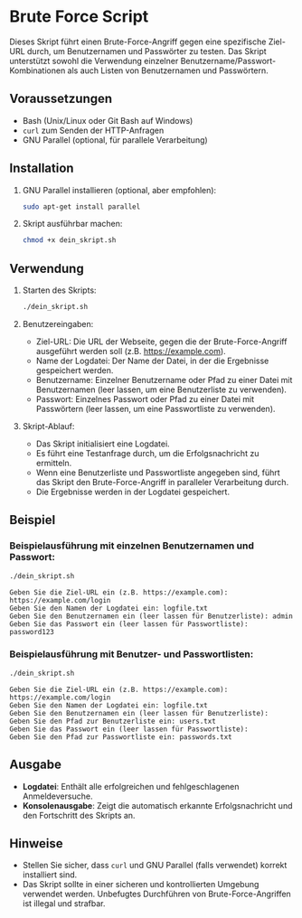 
# Brute Force Script

Dieses Skript führt einen Brute-Force-Angriff gegen eine spezifische Ziel-URL durch, um Benutzernamen und Passwörter zu testen. Das Skript unterstützt sowohl die Verwendung einzelner Benutzername/Passwort-Kombinationen als auch Listen von Benutzernamen und Passwörtern.

## Voraussetzungen

- Bash (Unix/Linux oder Git Bash auf Windows)
- `curl` zum Senden der HTTP-Anfragen
- GNU Parallel (optional, für parallele Verarbeitung)

## Installation

1. GNU Parallel installieren (optional, aber empfohlen):

    ```bash
    sudo apt-get install parallel
    ```

2. Skript ausführbar machen:

    ```bash
    chmod +x dein_skript.sh
    ```

## Verwendung

1. Starten des Skripts:

    ```bash
    ./dein_skript.sh
    ```

2. Benutzereingaben:
    - Ziel-URL: Die URL der Webseite, gegen die der Brute-Force-Angriff ausgeführt werden soll (z.B. https://example.com).
    - Name der Logdatei: Der Name der Datei, in der die Ergebnisse gespeichert werden.
    - Benutzername: Einzelner Benutzername oder Pfad zu einer Datei mit Benutzernamen (leer lassen, um eine Benutzerliste zu verwenden).
    - Passwort: Einzelnes Passwort oder Pfad zu einer Datei mit Passwörtern (leer lassen, um eine Passwortliste zu verwenden).

3. Skript-Ablauf:
    - Das Skript initialisiert eine Logdatei.
    - Es führt eine Testanfrage durch, um die Erfolgsnachricht zu ermitteln.
    - Wenn eine Benutzerliste und Passwortliste angegeben sind, führt das Skript den Brute-Force-Angriff in paralleler Verarbeitung durch.
    - Die Ergebnisse werden in der Logdatei gespeichert.

## Beispiel

### Beispielausführung mit einzelnen Benutzernamen und Passwort:

```bash
./dein_skript.sh
```
```
Geben Sie die Ziel-URL ein (z.B. https://example.com): https://example.com/login
Geben Sie den Namen der Logdatei ein: logfile.txt
Geben Sie den Benutzernamen ein (leer lassen für Benutzerliste): admin
Geben Sie das Passwort ein (leer lassen für Passwortliste): password123
```

### Beispielausführung mit Benutzer- und Passwortlisten:

```bash
./dein_skript.sh
```
```
Geben Sie die Ziel-URL ein (z.B. https://example.com): https://example.com/login
Geben Sie den Namen der Logdatei ein: logfile.txt
Geben Sie den Benutzernamen ein (leer lassen für Benutzerliste):
Geben Sie den Pfad zur Benutzerliste ein: users.txt
Geben Sie das Passwort ein (leer lassen für Passwortliste):
Geben Sie den Pfad zur Passwortliste ein: passwords.txt
```

## Ausgabe

- **Logdatei**: Enthält alle erfolgreichen und fehlgeschlagenen Anmeldeversuche.
- **Konsolenausgabe**: Zeigt die automatisch erkannte Erfolgsnachricht und den Fortschritt des Skripts an.

## Hinweise

- Stellen Sie sicher, dass `curl` und GNU Parallel (falls verwendet) korrekt installiert sind.
- Das Skript sollte in einer sicheren und kontrollierten Umgebung verwendet werden. Unbefugtes Durchführen von Brute-Force-Angriffen ist illegal und strafbar.
